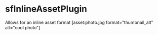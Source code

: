 sfInlineAssetPlugin
===================

Allows for an inline asset format [asset:photo.jpg format="thumbnail_alt" alt="cool photo"]
